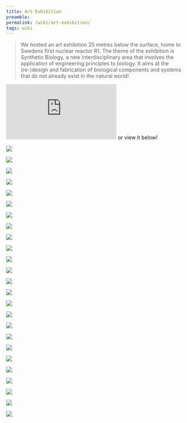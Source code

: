 ```yaml
---
title: Art Exhibition
preamble:
permalink: /wiki/art-exhibition/
tags: wiki
---
```


> We hosted an art exhibition 25 metres below the surface, home to Swedens first nuclear reactor R1. The theme of the exhibition is Synthetic Biology, a new interdisciplinary area that involves the application of engineering principles to biology. It aims at the (re-)design and fabrication of biological components and systems that do not already exist in the natural world!

![⤓ Download the Art Exhibition Booklet](https://2019.igem.org/wiki/images/2/2f/T--Stockholm--igem-stockholm-2019-art_exhibition_booklet.pdf) or view it below!

![](https://2019.igem.org/wiki/images/4/4e/T--Stockholm--191013_Art_Exhibition_Booklet_10_JJ.jpeg)

![](https://2019.igem.org/wiki/images/d/df/T--Stockholm--191013_Art_Exhibition_Booklet_10_JJ2.jpeg)

![](https://2019.igem.org/wiki/images/f/f8/T--Stockholm--191013_Art_Exhibition_Booklet_10_JJ3.jpeg)

![](https://2019.igem.org/wiki/images/4/47/T--Stockholm--191013_Art_Exhibition_Booklet_10_JJ4.jpeg)

![](https://2019.igem.org/wiki/images/3/34/T--Stockholm--191013_Art_Exhibition_Booklet_10_JJ5.jpeg)

![](https://2019.igem.org/wiki/images/f/f9/T--Stockholm--191013_Art_Exhibition_Booklet_10_JJ6.jpeg)

![](https://2019.igem.org/wiki/images/8/83/T--Stockholm--191013_Art_Exhibition_Booklet_10_JJ7.jpeg)

![](https://2019.igem.org/wiki/images/0/00/T--Stockholm--191013_Art_Exhibition_Booklet_10_JJ8.jpeg)

![](https://2019.igem.org/wiki/images/4/46/T--Stockholm--191013_Art_Exhibition_Booklet_10_JJ9.jpeg)

![](https://2019.igem.org/wiki/images/3/32/T--Stockholm--191013_Art_Exhibition_Booklet_10_JJ10.jpeg)

![](https://2019.igem.org/wiki/images/6/61/T--Stockholm--191013_Art_Exhibition_Booklet_10_JJ11.jpeg)

![](https://2019.igem.org/wiki/images/4/4f/T--Stockholm--191013_Art_Exhibition_Booklet_10_JJ12.jpeg)

![](https://2019.igem.org/wiki/images/6/63/T--Stockholm--191013_Art_Exhibition_Booklet_10_JJ13.jpeg)

![](https://2019.igem.org/wiki/images/a/af/T--Stockholm--191013_Art_Exhibition_Booklet_10_JJ14.jpeg)

![](https://2019.igem.org/wiki/images/9/92/T--Stockholm--191013_Art_Exhibition_Booklet_10_JJ15.jpeg)

![](https://2019.igem.org/wiki/images/6/6c/T--Stockholm--191013_Art_Exhibition_Booklet_10_JJ16.jpeg)

![](https://2019.igem.org/wiki/images/6/6c/T--Stockholm--191013_Art_Exhibition_Booklet_10_JJ16.jpeg)

![](https://2019.igem.org/wiki/images/6/6c/T--Stockholm--191013_Art_Exhibition_Booklet_10_JJ16.jpeg)

![](https://2019.igem.org/wiki/images/6/6c/T--Stockholm--191013_Art_Exhibition_Booklet_10_JJ16.jpeg)

![](https://2019.igem.org/wiki/images/1/11/T--Stockholm--191013_Art_Exhibition_Booklet_10_JJ17.jpeg)

![](https://2019.igem.org/wiki/images/3/38/T--Stockholm--191013_Art_Exhibition_Booklet_10_JJ18.jpeg)

![](https://2019.igem.org/wiki/images/b/ba/T--Stockholm--191013_Art_Exhibition_Booklet_10_JJ19.jpeg)

![](https://2019.igem.org/wiki/images/9/93/T--Stockholm--191013_Art_Exhibition_Booklet_10_JJ20.jpeg)

![](https://2019.igem.org/wiki/images/8/8c/T--Stockholm--191013_Art_Exhibition_Booklet_10_JJ21.jpeg)

![](https://2019.igem.org/wiki/images/6/63/T--Stockholm--191013_Art_Exhibition_Booklet_10_JJ13.jpeg)
